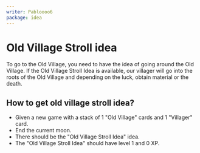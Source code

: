 ```yaml
---
writer: Pabloooo6
package: idea
---
```


# Old Village Stroll idea

To go to the Old Village, you need to have the idea of going around the Old Village.
If the Old Village Stroll Idea is available, our villager will go into the roots of the Old Village
and depending on the luck, obtain material or the death.

## How to get old village stroll idea?

 * Given a new game with a stack of 1 "Old Village" cards and 1 "Villager" card.
 * End the current moon.
 * There should be the "Old Village Stroll Idea" idea.
 * The "Old Village Stroll Idea" should have level 1 and 0 XP.
